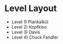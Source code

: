 # Level Layout
  - Level 1) Plankalkül
  - Level 2) Kopfkino
  - Level 3) Davis
  - Level 4) Chuck Fandler
